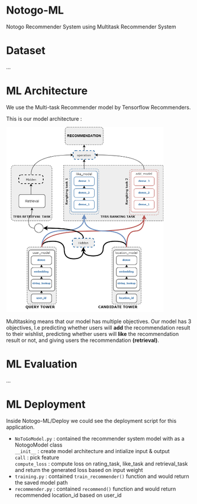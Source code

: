 # Notogo-ML
Notogo Recommender System using Multitask Recommender System

# Dataset 
...

# ML Architecture
We use the Multi-task Recommender model by Tensorflow Recommenders.

<p>This is our model architecture :</p>

<p align="left">
    <img src="contents/model architecture.png" alt="Model Architecture" height="500">
</p>

<p>Multitasking means that our model has multiple objectives. Our model has 3 objectives, I.e predicting whether users will <b>add</b> the recommendation result to their wishlist, predicting whether users will <b>like</b> the recommendation result or not, and giving users the recommendation <b>(retrieval)</b>. </p>

# ML Evaluation
... 

# ML Deployment
Inside Notogo-ML/Deploy we could see the deployment script for this application. 
- `NoToGoModel.py` : contained the recommender system model with as a NotogoModel class
<br> `__init__` : create model architecture and intialize input & output
<br> `call` : pick feature 
<br> `compute_loss` : compute loss on rating_task, like_task and retrieval_task and return the generated loss based on input weight
- `training.py` : contained `train_recommender()` function and would return the saved model path
- `recommender.py` : contained `recommend()` function and would return recommended location_id based on user_id
